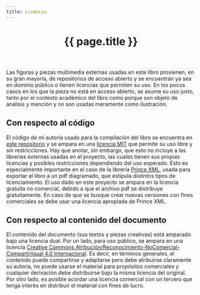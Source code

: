 ```yaml
---
title: Licencia
---
```


<a id="derechos-chapter"></a>
<header class="chapter-headers">
  <h1 number="14">{{ page.title }}</h1>
</header>

Las figuras y piezas multimedia externas usadas en este libro provienen, en su gran mayoría, de repositorios de acceso abierto y se encuentran ya sea en dominio público o tienen licencias que permiten su uso. En los pocos casos en los que la pieza no está en acceso abierto, se asume su uso justo, tanto por el contexto académico del libro como porque son objeto de análisis y mención y no son usadas meramente como ilustración.

## Con respecto al código

El código de mi autoría usado para la compilación del libro se encuentra en [este repositorio](https://github.com/srsergiorodriguez/exploraciones-digitales) y se ampara en una [licencia MIT](https://opensource.org/license/mit) que permite su uso libre y sin restricciones. Hay que anotar, sin embargo, que esto no incluye a las librerías externas usadas en el proyecto, las cuales tienen sus propias licencias y posibles restricciones dependiendo del uso esperado. Esto es especialmente importante en el caso de la librería [Prince XML](https://www.princexml.com/), usada para exportar el libro a un pdf diagramado, que estipula distintos tipos de licenciamiento. El uso dado en este proyecto se ampara en la licencia gratuita no comercial, debido a que el archivo pdf se distribuye gratuitamente. En caso de que se busque crear nuevas versiones con fines comerciales se debe usar una licencia apropiada de Prince XML.

## Con respecto al contenido del documento

El contenido del documento (sus textos y piezas creativas) está amparado bajo una licencia dual. Por un lado, para uso público, se ampara en una licencia [Creative Commons Atribución/Reconocimiento-NoComercial-CompartirIgual 4.0 Internacional](https://creativecommons.org/licenses/by-nc-sa/4.0/deed.es). Es decir, en términos generales, el contenido puede compartirse y adaptarse pero debe atribuirse claramente su autoría, no puede usarse el material para propósitos comerciales y cualquier derivación debe distribuirse bajo la misma licencia del original. Por otro lado, es posible acordar una licencia comercial con un tercero que tenga interés en distribuir el material con fines de lucro.